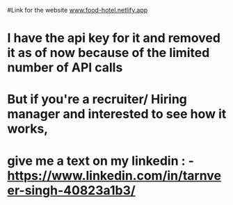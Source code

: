 #Link for the website  www.food-hotel.netlify.app

# I have the api key for it and removed it as of now because of the limited number of API calls 

# But if you're a recruiter/ Hiring manager and  interested to see how it works, 
# give me a text on my linkedin : - https://www.linkedin.com/in/tarnveer-singh-40823a1b3/

